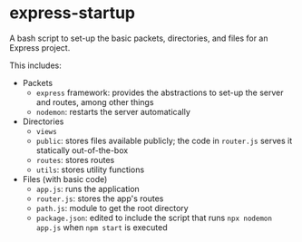 # express-startup

A bash script to set-up the basic packets, directories, and files for an Express project.

This includes:

- Packets
  - `express` framework: provides the abstractions to set-up the server and routes, among other things
  - `nodemon`: restarts the server automatically
- Directories
  - `views`
  - `public`: stores files available publicly; the code in `router.js` serves it statically out-of-the-box
  - `routes`: stores routes
  - `utils`: stores utility functions
- Files (with basic code)
  - `app.js`: runs the application
  - `router.js`: stores the app's routes
  - `path.js`: module to get the root directory
  - `package.json`: edited to include the script that runs `npx nodemon app.js` when `npm start` is executed
